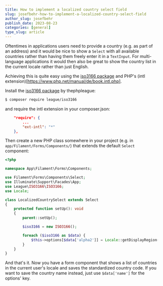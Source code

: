 ```yaml
---
title: How to implement a localized country select field
slug: josefbehr-how-to-implement-a-localized-country-select-field
author_slug: josefbehr
publish_date: 2023-08-23
categories: [general]
type_slug: article
---
```


Oftentimes in applications users need to provide a country (e.g. as part of an address) and it would be nice to show a `Select` with all available countries rather than having them freely enter it in a `TextInput`. For multi-language applications it would then also be great to show the country list in the current locale rather than just English.

Achieving this is quite easy using the [iso3166 package](https://iso3166.thephpleague.com/) and PHP's (intl extension)[https://www.php.net/manual/de/book.intl.php].

Install the [iso3166 package](https://github.com/thephpleague/iso3166) by thephpleague:

```bash
$ composer require league/iso3166
```

and require the intl extension in your composer.json:

```json
    "require": {
        ...
        "ext-intl": "*"
    },
```

Then create a new PHP class somewhere in your project (e.g. in `app/Filament/Forms/Components/`) that extends the default `Select` component:

```php
<?php

namespace App\Filament\Forms\Components;

use Filament\Forms\Components\Select;
use Illuminate\Support\Facades\App;
use League\ISO3166\ISO3166;
use Locale;

class LocalizedCountrySelect extends Select
{
    protected function setUp(): void
    {
        parent::setUp();

        $iso3166 = new ISO3166();

        foreach ($iso3166 as $data) {
            $this->options[$data['alpha2']] = Locale::getDisplayRegion("-{$data['alpha2']}", App::currentLocale());
        }
    }
}
```

And that's it. Now you have a form component that shows a list of countries in the current user's locale and saves the standardized country code. If you want to save the country name instead, just use `$data['name']` for the options' key.
